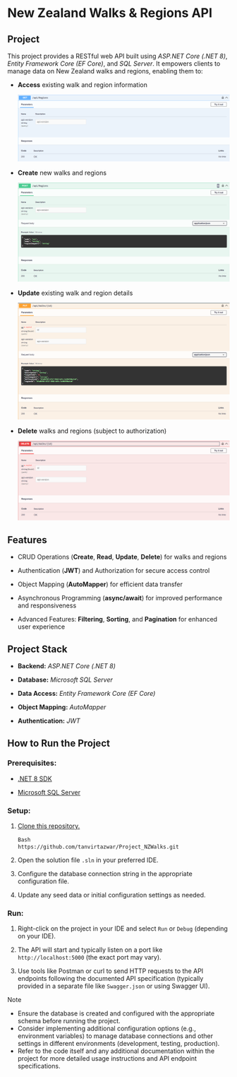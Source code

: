 # New Zealand Walks & Regions API
## Project

This project provides a RESTful web API built using *ASP.NET Core (.NET 8)*, *Entity Framework Core (EF Core)*, and *SQL Server*. It empowers clients to manage data on New Zealand walks and regions, enabling them to:

- **Access** existing walk and region information

  ![alt text](image.png)

- **Create** new walks and regions

  ![alt text](image-1.png)

- **Update** existing walk and region details

  ![alt text](image-2.png)

- **Delete** walks and regions (subject to authorization)

  ![alt text](image-3.png)

## Features

- CRUD Operations (**Create**, **Read**, **Update**, **Delete**) for walks and regions

- Authentication (**JWT**) and Authorization for secure access control

- Object Mapping (**AutoMapper**) for efficient data transfer

- Asynchronous Programming (**async/await**) for improved performance and responsiveness

- Advanced Features: **Filtering**, **Sorting**, and **Pagination** for enhanced user experience

## Project Stack

- **Backend:** *ASP.NET Core (.NET 8)*

- **Database:** *Microsoft SQL Server*

- **Data Access:** *Entity Framework Core (EF Core)*

- **Object Mapping:** *AutoMapper*

- **Authentication:** *JWT*

## How to Run the Project

### Prerequisites:

- [.NET 8 SDK](https://dotnet.microsoft.com/en-us/download)

- [Microsoft SQL Server](https://www.microsoft.com/en-us/sql-server/sql-server-downloads) 

### Setup:

1. [Clone this repository.](https://github.com/tanvirtazwar/Project_NZWalks.git)
   ```
   Bash
   https://github.com/tanvirtazwar/Project_NZWalks.git
   ```

2. Open the solution file `.sln` in your preferred IDE.

3. Configure the database connection string in the appropriate configuration file.

4. Update any seed data or initial configuration settings as needed.

### Run:

1. Right-click on the project in your IDE and select `Run` or `Debug` (depending on your IDE).

2. The API will start and typically listen on a port like `http://localhost:5000` (the exact port may vary).

3. Use tools like Postman or curl to send HTTP requests to the API endpoints following the documented API specification (typically provided in a separate file like `Swagger.json` or using Swagger UI).

> [!NOTE]
> - Ensure the database is created and configured with the appropriate schema before running the project.
> - Consider implementing additional configuration options (e.g., environment variables) to manage database connections and other settings in different environments (development, testing, production).
> - Refer to the code itself and any additional documentation within the project for more detailed usage instructions and API endpoint specifications.